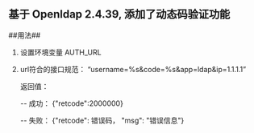 ## 基于 Openldap 2.4.39, 添加了动态码验证功能

##用法##

1. 设置环境变量 AUTH_URL 
2. url符合的接口规范：
   “username=%s&code=%s&app=ldap&ip=1.1.1.1”

   返回值：

   -- 成功： {"retcode":2000000}

   -- 失败： {"retcode": 错误码， "msg": "错误信息"}
